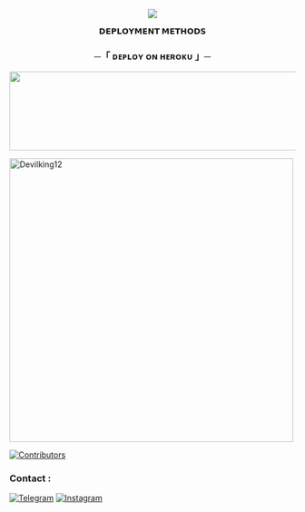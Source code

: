 
<p align="center">
  <img src="https://graph.org/file/c40b1b4c9274d71b074b7.jpg">
</p>

<p align="center">
<b>𝗗𝗘𝗣𝗟𝗢𝗬𝗠𝗘𝗡𝗧 𝗠𝗘𝗧𝗛𝗢𝗗𝗦</b>
</p>

<h3 align="center">
    ─「 ᴅᴇᴩʟᴏʏ ᴏɴ ʜᴇʀᴏᴋᴜ 」─
</h3>

<p align="center"><a href="https://dashboard.heroku.com/new?template=https://github.com/Devilking12/CelestialMUSIC"> <img src="https://img.shields.io/badge/Deploy%20On%20Heroku-green?style=for-the-badge&logo=heroku" width="520" height="138.45"/></a></p>

<p><img width="500" align="center" src="https://github-readme-stats.vercel.app/api/top-langs?username=Devilking12&show_icons=true&locale=en&layout=compact" alt="Devilking12" /></p>

[![Contributors](https://contrib.rocks/image?repo=Devilking12/CelestialMUSIC)](https://github.com/Devilking13/CelestialMUSIC/graphs/contributors)

### Contact :
<a href="https://t.me/Devil_world_Assistant_bot"><img title="Telegram" src="https://img.shields.io/badge/Telegram-%23000000.svg?&style=for-the-badge&logo=telegram&logoColor=61DAFB"></a>
<a href="https://instagram.com/devilxd516"><img title="Instagram" src="https://img.shields.io/badge/instagram-%23E4405F.svg?&style=for-the-badge&logo=instagram&logoColor=white"></a>


